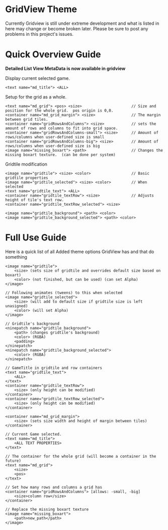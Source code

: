 GridView Theme
==============

Currently Gridview is still under extreme development and what is listed in here may
change or become broken later.  Please be sure to post any problems in this project's
issues.


Quick Overview Guide
====================
**Detailed List View MetaData is now available in gridview**

Display current selected game.
```
<text name="md_title"> <ALL>
```

Setup for the grid as a whole.
```
<text name="md_grid"> <pos> <size>						// Size and position for the whole grid.  pos origin is 0,0.
<container name="md_grid_margin"> <size>				// The margin between grid tiles.
<container name="gridRowsAndColumns"> <size> 			// sets the amount of rows and columns to fit into grid space.
<container name="gridRowsAndColumns-small"> <size>		// Amount of rows/columns when user-defined size is small
<container name="gridRowsAndColumns-big"> <size>		// Amount of rows/columns when user-defined size is big
<image name="missing_boxart"> <path>					// Changes the missing boxart texture.  (can be done per system)
```

Gridtile modification
```
<image name="gridtile"> <size> <color>					// Basic gridtile properties
<image name="gridtile_selected"> <size> <color>			// When selected
<text name="gridtile_text"> <ALL>
<container name="gridtile_textRow"> <size> 				// Adjusts height of tile's text row.
<container name="gridtile_textRow_selected"> <size>	

<image name="gridtile_background"> <path> <color>
<image name="gridtile_background_selected"> <path> <color>
```


Full Use Guide
==============

Here is a quick list of all Added theme options GridView has and that do something

```
<image name="gridtile">
	<size> (sets size of gridtile and overrides default size based on boxart)
	<color> (not finished, but can be used) (can set Alpha)
</image>

// Following animates (tweens) to this when selected
<image name="gridtile_selected">  
	<size> (will add to default size if gridtile size is left unasigned)
	<color> (will set Alpha)
</image>

// Gridtile's background
<ninepatch name="gridtile_background">
	<path> (changes gridtile's background)
	<color> (RGBA)
	<padding>
</ninepatch>
<ninepatch name="gridtile_background_selected">
	<color> (RGBA)
</ninepatch>

// GameTitle in gridtile and row containers
<text name="gridtile_text">
	<ALL>
</text>
<container name="gridtile_textRow">
	<size> (only height can be modified)
</container>
<container name="gridtile_textRow_selected">
	<size> (only height can be modified)
</container>

<container name="md_grid_margin">
	<size> (sets size width and height of margin between tiles)
</container>

// Current Game selected.
<text name="md_title">
	<ALL TEXT PROPERTIES>
</text>

// The container for the whole grid (will become a container in the future)
<text name="md_grid">
	<size>
	<pos>
</text>

// Set how many rows and columns a grid has
<container name="gridRowsAndColumns"> [allows: -small, -big]
	<size>column row</size>
</container>

// Replace the missing boxart texture
<image name="missing_boxart">
	<path>new_path</path>
</image>
```

